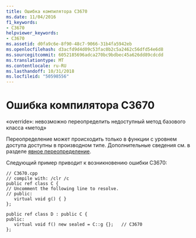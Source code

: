 ```yaml
---
title: Ошибка компилятора C3670
ms.date: 11/04/2016
f1_keywords:
- C3670
helpviewer_keywords:
- C3670
ms.assetid: d0fa9c6e-8f90-48c7-9066-31b4fa5942eb
ms.openlocfilehash: d3acfd9d4d09c53fac0b2c5a2462c56dfd54e6d8
ms.sourcegitcommit: 6052185696adca270bc9bdbec45a626dd89cdcdd
ms.translationtype: MT
ms.contentlocale: ru-RU
ms.lasthandoff: 10/31/2018
ms.locfileid: "50598556"
---
```

# <a name="compiler-error-c3670"></a>Ошибка компилятора C3670

«override»: невозможно переопределить недоступный метод базового класса «метод»

Переопределение может происходить только в функции с уровнем доступа доступны в производном типе. Дополнительные сведения см. в разделе [явное переопределение](../../windows/explicit-overrides-cpp-component-extensions.md).

Следующий пример приводит к возникновению ошибки C3670:

```
// C3670.cpp
// compile with: /clr /c
public ref class C {
// Uncomment the following line to resolve.
// public:
   virtual void g() { }
};

public ref class D : public C {
public:
   virtual void f() new sealed = C::g {};   // C3670
};
```